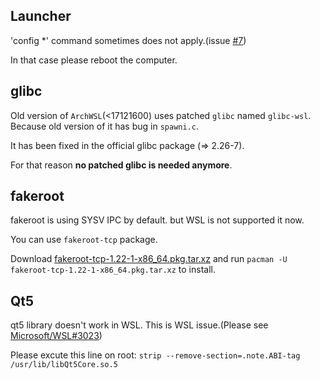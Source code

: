 ## Launcher
'config *' command sometimes does not apply.(issue [#7](https://github.com/yuk7/ArchWSL/issues/7))

In that case please reboot the computer.

## glibc
Old version of `ArchWSL`(<17121600) uses patched `glibc` named `glibc-wsl`. Because old version of it has bug in `spawni.c`.

It has been fixed in the official glibc package (=> 2.26-7).

For that reason **no patched glibc is needed anymore**.


## fakeroot
fakeroot is using SYSV IPC by default.
but WSL is not supported it now.

You can use `fakeroot-tcp` package.

Download [fakeroot-tcp-1.22-1-x86_64.pkg.tar.xz](https://github.com/yuk7/arch-prebuilt/releases/download/17121600/fakeroot-tcp-1.22-1-x86_64.pkg.tar.xz) and run ```pacman -U fakeroot-tcp-1.22-1-x86_64.pkg.tar.xz``` to install.

## Qt5
qt5 library doesn't work in WSL. This is WSL issue.(Please see [Microsoft/WSL#3023](https://github.com/Microsoft/WSL/issues/3023))

Please excute this line on root:
```strip --remove-section=.note.ABI-tag /usr/lib/libQt5Core.so.5```